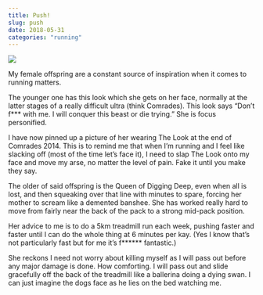 ```yaml
---
title: Push!
slug: push
date: 2018-05-31
categories: "running"
---
```


<p><img src="http://res.cloudinary.com/dy6grlu8z/image/upload/v1558841595/pxqvp9nthwu79yez4hli.jpg"/></p>
<p class="p1"><span class="s1">My female offspring are a constant source of inspiration when it comes to running matters.</span></p>
<p class="p1"><span class="s1">The younger one has this look which she gets on her face, normally at the latter stages of a really difficult ultra (think Comrades). This look says “Don’t f*** with me. I will conquer this beast or die trying.” She is focus personified. </span></p>
<p class="p1"><span class="s1">I have now pinned up a picture of her wearing The Look at the end of Comrades 2014. This is to remind me that when I’m running and I feel like slacking off (most of the time let’s face it), I need to slap The Look onto my face and move my arse, no matter the level of pain. Fake it until you make they say.</span></p>
<p class="p1"><span class="s1">The older of said offspring is the Queen of Digging Deep, even when all is lost, and then squeaking over that line with minutes to spare, forcing her mother to scream like a demented banshee. She has worked really hard to move from fairly near the back of the pack to a strong mid-pack position.</span></p>
<p class="p1"><span class="s1">Her advice to me is to do a 5km treadmill run each week, pushing faster and faster until I can do the whole thing at 6 minutes per kay. (Yes I know that’s not particularly fast but for me it’s f****** fantastic.)</span></p>
<p class="p1"><span class="s1">She reckons I need not worry about killing myself as I will pass out before any major damage is done. How comforting. I will pass out and slide gracefully off the back of the treadmill like a ballerina doing a dying swan. I can just imagine the dogs face as he lies on the bed watching me.</span></p>







